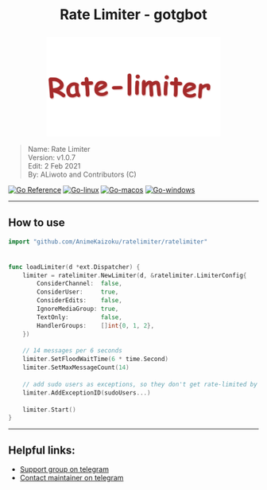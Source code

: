 <!--
 *
 * This file is part of ratelimiter-gotgbot (https://github.com/AnimeKaizoku/ratelimiter).
 * Copyright (c) 2021 ALiwoto, Contributors.
 *
 * This library is free: you can redistribute it and/or modify
 * it under the terms of the GNU Lesser General Public License License as published by
 * the Free Software Foundation, version 3.
 *
 * This library is distributed in the hope that it will be useful, but
 * WITHOUT ANY WARRANTY; without even the implied warranty of
 * MERCHANTABILITY or FITNESS FOR A PARTICULAR PURPOSE. See the GNU Lesser General Public License for more details.
 *
 * You should have received a copy of the GNU Lesser General Public License
 * along with this program. If not, see <http://www.gnu.org/licenses/>.
-->


# <p align="center"> Rate Limiter - gotgbot </p>

<p align="center">
	<a href="https://github.com/AnimeKaizoku/ratelimiter">
		<img src="./logo.png" alt="ratelimiter-Logo">
	</a>
</p>

> Name:		Rate Limiter			\
> Version:	v1.0.7					\
> Edit:		2 Feb 2021				\
> By:		ALiwoto and Contributors (C)	

[![Go Reference](https://pkg.go.dev/badge/github.com/AnimeKaizoku/ratelimiter.svg)](https://pkg.go.dev/github.com/AnimeKaizoku/ratelimiter) [![Go-linux](https://github.com/AnimeKaizoku/ratelimiter/actions/workflows/go-linux.yml/badge.svg)](https://github.com/AnimeKaizoku/ratelimiter/actions/workflows/go-linux.yml) [![Go-macos](https://github.com/AnimeKaizoku/ratelimiter/actions/workflows/go-macos.yml/badge.svg)](https://github.com/AnimeKaizoku/ratelimiter/actions/workflows/go-macos.yml) [![Go-windows](https://github.com/AnimeKaizoku/ratelimiter/actions/workflows/go-windows.yml/badge.svg)](https://github.com/AnimeKaizoku/ratelimiter/actions/workflows/go-windows.yml)

<hr/>

## How to use

```go
import "github.com/AnimeKaizoku/ratelimiter/ratelimiter"


func loadLimiter(d *ext.Dispatcher) {
	limiter = ratelimiter.NewLimiter(d, &ratelimiter.LimiterConfig{
		ConsiderChannel:  false,
		ConsiderUser:     true,
		ConsiderEdits:    false,
		IgnoreMediaGroup: true,
		TextOnly:         false,
		HandlerGroups:    []int{0, 1, 2},
	})

	// 14 messages per 6 seconds
	limiter.SetFloodWaitTime(6 * time.Second)
	limiter.SetMaxMessageCount(14)

	// add sudo users as exceptions, so they don't get rate-limited by library
	limiter.AddExceptionID(sudoUsers...)

	limiter.Start()
}
```

<hr/>

## Helpful links:

- [Support group on telegram](https://t.me/KaizokuBots)
- [Contact maintainer on telegram](https://t.me/Falling_inside_The_Black)

